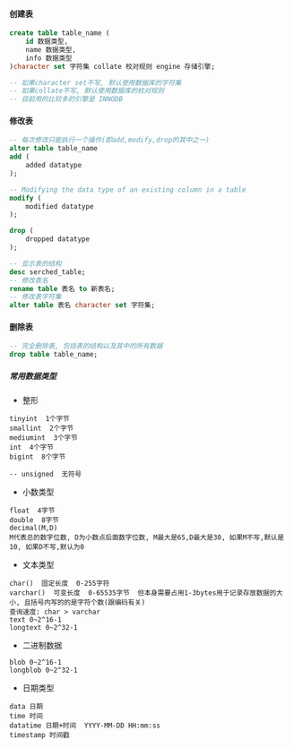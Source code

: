 #### 创建表

```sql
create table table_name (
	id 数据类型,
	name 数据类型,
	info 数据类型
)character set 字符集 collate 校对规则 engine 存储引擎;

-- 如果character set不写, 默认使用数据库的字符集
-- 如果collate不写, 默认使用数据库的校对规则
-- 目前用的比较多的引擎是 INNODB
```



#### 修改表

```sql
-- 每次修改只能执行一个操作(即add,modify,drop的其中之一)
alter table table_name 
add (
    added datatype
);

-- Modifying the data type of an existing column in a table
modify (
	modified datatype
);

drop (
	dropped datatype
);

-- 显示表的结构
desc serched_table;
-- 修改表名
rename table 表名 to 新表名;
-- 修改表字符集
alter table 表名 character set 字符集;
```



#### 删除表

```sql
-- 完全删除表, 包括表的结构以及其中的所有数据
drop table table_name;
```





##### 常用数据类型

- 整形

```datatype
tinyint  1个字节
smallint  2个字节
mediumint  3个字节
int  4个字节
bigint  8个字节

-- unsigned  无符号
```

- 小数类型

```datatype
float  4字节
double  8字节
decimal(M,D)
M代表总的数字位数, D为小数点后面数字位数, M最大是65,D最大是30, 如果M不写,默认是10, 如果D不写,默认为0
```

- 文本类型

```datatype
char()  固定长度  0-255字符  
varchar()  可变长度  0-65535字节  但本身需要占用1-3bytes用于记录存放数据的大小, 且括号内写的的是字符个数(跟编码有关) 
查询速度: char > varchar
text 0~2^16-1
longtext 0~2^32-1
```

- 二进制数据

```datatype
blob 0~2^16-1
longblob 0~2^32-1
```

- 日期类型

```datatype
data 日期
time 时间
datatime 日期+时间  YYYY-MM-DD HH:mm:ss
timestamp 时间戳
```



